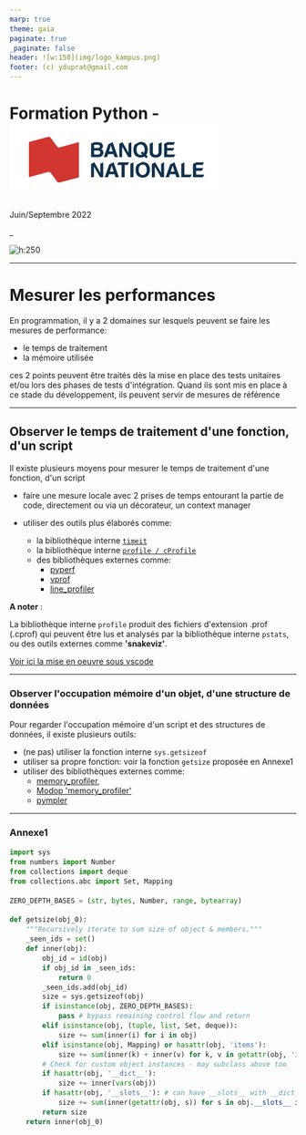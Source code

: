 ```yaml
---
marp: true
theme: gaia
paginate: true
_paginate: false
header: ![w:150](img/logo_kampus.png)
footer: (c) yduprat@gmail.com
---
```

# Formation Python - ![h:100 w:280](img/logo_bnc.png)

Juin/Septembre 2022

_

![h:250](https://www.python.org/static/community_logos/python-logo-generic.svg)

---
<style scoped> {
  font-size: 26px;
}
</style>

# Mesurer les performances

En programmation, il y a 2 domaines sur lesquels peuvent se faire les mesures de performance:

* le temps de traitement
* la mémoire utilisée

ces 2 points peuvent être traités dès la mise en place des tests unitaires et/ou lors des phases de tests d'intégration. Quand ils sont mis en place à ce stade du développement, ils peuvent servir de mesures de référence

---
<style scoped> {
  font-size: 21px;
}
</style>
## Observer le temps de traitement d'une fonction, d'un script

Il existe plusieurs moyens pour mesurer le temps de traitement d'une fonction, d'un script

* faire une mesure locale avec 2 prises de temps entourant la partie de code, directement ou via un décorateur, un context manager

* utiliser des outils plus élaborés comme:
    - la bibliothèque interne [`timeit`](https://docs.python.org/fr/3/library/timeit.html)
    - la bibliothèque interne [`profile / cProfile`](https://docs.python.org/3/library/profile.html)
    - des bibliothèques externes comme:
        + [pyperf](https://pyperf.readthedocs.io/en/latest)
        + [vprof](https://pythonrepo.com/repo/nvdv-vprof-python-monitoring)
        + [line_profiler](https://coderzcolumn.com/tutorials/python/line-profiler-line-by-line-profiling-of-python-code)

**A noter** :

La bibliothèque interne `profile` produit des fichiers d'extension .prof (.cprof) qui peuvent être lus et analysés par la bibliothèque interne `pstats`, ou des outils externes comme **'snakeviz'**.

[Voir ici la mise en oeuvre sous vscode](https://docs.microsoft.com/fr-fr/visualstudio/python/profiling-python-code-in-visual-studio?view=vs-2019)

---
<style scoped> {
  font-size: 26px;
}
</style>
### Observer l'occupation mémoire d'un objet, d'une structure de données

Pour regarder l'occupation mémoire d'un script et des structures de données, il existe plusieurs outils:

* (ne pas) utiliser la fonction interne `sys.getsizeof` 
* utiliser sa propre fonction: voir la fonction `getsize` proposée en Annexe1
* utiliser des bibliothèques externes comme:
    + [memory_profiler](https://pypi.org/project/memory-profiler/),
    + [Modop 'memory_profiler'](https://coderzcolumn.com/tutorials/python/how-to-profile-memory-usage-in-python-using-memory-profiler)
    + [pympler](https://pympler.readthedocs.io/en/latest/)

---
<style scoped> {
  font-size: 22px;
}
</style>
### Annexe1
```python
import sys
from numbers import Number
from collections import deque
from collections.abc import Set, Mapping

ZERO_DEPTH_BASES = (str, bytes, Number, range, bytearray)

def getsize(obj_0):
    """Recursively iterate to sum size of object & members."""
    _seen_ids = set()
    def inner(obj):
        obj_id = id(obj)
        if obj_id in _seen_ids:
            return 0
        _seen_ids.add(obj_id)
        size = sys.getsizeof(obj)
        if isinstance(obj, ZERO_DEPTH_BASES):
            pass # bypass remaining control flow and return
        elif isinstance(obj, (tuple, list, Set, deque)):
            size += sum(inner(i) for i in obj)
        elif isinstance(obj, Mapping) or hasattr(obj, 'items'):
            size += sum(inner(k) + inner(v) for k, v in getattr(obj, 'items')())
        # Check for custom object instances - may subclass above too
        if hasattr(obj, '__dict__'):
            size += inner(vars(obj))
        if hasattr(obj, '__slots__'): # can have __slots__ with __dict__
            size += sum(inner(getattr(obj, s)) for s in obj.__slots__ if hasattr(obj, s))
        return size
    return inner(obj_0)
```